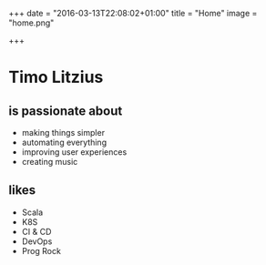 +++
date = "2016-03-13T22:08:02+01:00"
title = "Home"
image = "home.png"

+++
# Timo Litzius
## is passionate about

- making things simpler
- automating everything
- improving user experiences
- creating music

## likes

- Scala
- K8S
- CI & CD
- DevOps
- Prog Rock
